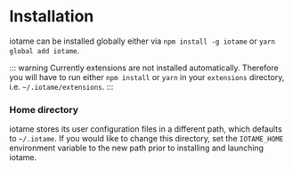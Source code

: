 # Installation
iotame can be installed globally either via `npm install -g iotame` or `yarn global add iotame`.

::: warning
Currently extensions are not installed automatically. Therefore you will have to run either `npm install` or `yarn` in your `extensions` directory, i.e. `~/.iotame/extensions`.
:::

### Home directory
iotame stores its user configuration files in a different path, which defaults to `~/.iotame`. If you would like to change this directory, set the `IOTAME_HOME` environment variable to the new path prior to installing and launching iotame.
